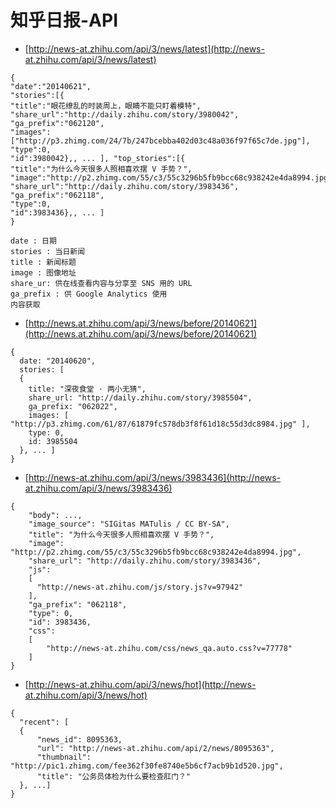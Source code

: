 # 知乎日报-API


* [http://news-at.zhihu.com/api/3/news/latest](http://news-at.zhihu.com/api/3/news/latest)

```
{
"date":"20140621",
"stories":[{
"title":"眼花缭乱的时装周上，眼睛不能只盯着模特",
"share_url":"http://daily.zhihu.com/story/3980042",
"ga_prefix":"062120",
"images":["http://p3.zhimg.com/24/7b/247bcebba402d03c48a036f97f65c7de.jpg"],
"type":0,
"id":3980042},, ... ], "top_stories":[{
"title":"为什么今天很多人照相喜欢摆 V 手势？",
"image":"http://p2.zhimg.com/55/c3/55c3296b5fb9bcc68c938242e4da8994.jpg",
"share_url":"http://daily.zhihu.com/story/3983436",
"ga_prefix":"062118",
"type":0,
"id":3983436},, ... ]
}

date : 日期
stories : 当日新闻
title : 新闻标题
image : 图像地址
share_ur: 供在线查看内容与分享至 SNS 用的 URL
ga_prefix : 供 Google Analytics 使用
内容获取
```

* [http://news.at.zhihu.com/api/3/news/before/20140621](http://news.at.zhihu.com/api/3/news/before/20140621)

```
{ 
  date: "20140620", 
  stories: [ 
  { 
    title: "深夜食堂 · 两小无猜", 
    share_url: "http://daily.zhihu.com/story/3985504", 
    ga_prefix: "062022", 
    images: [ "http://p3.zhimg.com/61/87/61879fc578db3f8f61d18c55d3dc8984.jpg" ], 
    type: 0, 
    id: 3985504 
  }, ... ]
}
```

* [http://news-at.zhihu.com/api/3/news/3983436](http://news-at.zhihu.com/api/3/news/3983436)

```
{
    "body": ...,
    "image_source": "SIGitas MATulis / CC BY-SA",
    "title": "为什么今天很多人照相喜欢摆 V 手势？",
    "image": "http://p2.zhimg.com/55/c3/55c3296b5fb9bcc68c938242e4da8994.jpg",
    "share_url": "http://daily.zhihu.com/story/3983436",
    "js": 
    [
      "http://news-at.zhihu.com/js/story.js?v=97942"
    ],
    "ga_prefix": "062118",
    "type": ​0,
    "id": ​3983436,
    "css": 
    [
        "http://news-at.zhihu.com/css/news_qa.auto.css?v=77778"
    ]
}
```

* [http://news-at.zhihu.com/api/3/news/hot](http://news-at.zhihu.com/api/3/news/hot)

```
{
  "recent": [
  {
      "news_id": ​8095363,
      "url": "http://news-at.zhihu.com/api/2/news/8095363",
      "thumbnail": "http://pic1.zhimg.com/fee362f30fe8740e5b6cf7acb9b1d520.jpg",
      "title": "公务员体检为什么要检查肛门？"
  }, ...]
}
```


